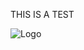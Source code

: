 THIS IS A TEST

<img src="https://education-yh.s3-us-west-2.amazonaws.com/Vault_Icon_FullColor.png" alt="Logo"/>
